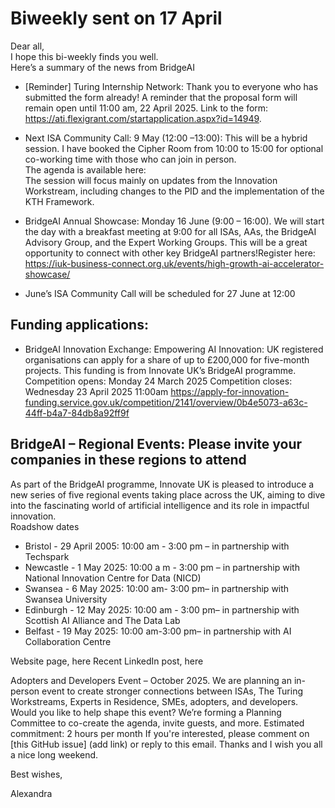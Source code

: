 # Biweekly sent on 17 April 
 
Dear all,   
I hope this bi-weekly finds you well.  
Here’s a summary of the news from BridgeAI 
 
* [Reminder] Turing Internship Network: Thank you to everyone who has submitted the form already! A reminder that the proposal form will remain open until 11:00 am, 22 April 2025. Link to the form: https://ati.flexigrant.com/startapplication.aspx?id=14949. 
* Next ISA Community Call: 9 May (12:00 –13:00): This will be a hybrid session. 
I have booked the Cipher Room from 10:00 to 15:00 for optional co-working time with those who can join in person.  
The agenda is available here:  
The session will focus mainly on updates from the Innovation Workstream, including changes to the PID and the implementation of the KTH Framework. 
  
* BridgeAI Annual Showcase: Monday 16 June (9:00 – 16:00). We will start the day with a breakfast meeting at 9:00 for all ISAs, AAs, the BridgeAI Advisory Group, and the Expert Working Groups. 
This will be a great opportunity to connect with other key BridgeAI partners!Register here: https://iuk-business-connect.org.uk/events/high-growth-ai-accelerator-showcase/ 
 
* June’s ISA Community Call will be scheduled for 27 June at 12:00 
 
## Funding applications:  
* BridgeAI Innovation Exchange: Empowering AI Innovation: UK registered organisations can apply for a share of up to £200,000 for five-month projects. This funding is from Innovate UK’s BridgeAI programme. 
Competition opens: Monday 24 March 2025 
Competition closes: Wednesday 23 April 2025 11:00am 
 https://apply-for-innovation-funding.service.gov.uk/competition/2141/overview/0b4e5073-a63c-44ff-b4a7-84db8a92ff9f 

## BridgeAI – Regional Events: Please invite your companies in these regions to attend 
As part of the BridgeAI programme, Innovate UK is pleased to introduce a new series of five regional events taking place across the UK, aiming to dive into the fascinating world of artificial intelligence and its role in impactful innovation.   
Roadshow dates  
* Bristol - 29 April 2005: 10:00 am - 3:00 pm – in partnership with Techspark 
* Newcastle - 1 May 2025: 10:00 a m - 3:00 pm – in partnership with National Innovation Centre for Data (NICD) 
* Swansea - 6 May 2025: 10:00 am- 3:00 pm– in partnership with Swansea University 
* Edinburgh  - 12 May 2025: 10:00 am - 3:00 pm– in partnership with Scottish AI Alliance and The Data Lab 
* Belfast - 19 May 2025: 10:00 am-3:00 pm– in partnership with AI Collaboration Centre 

Website page, here 
Recent LinkedIn post, here 

Adopters and Developers Event – October 2025. We are planning an in-person event to create stronger connections between ISAs, The Turing Workstreams, Experts in Residence, SMEs, adopters, and developers. 
Would you like to help shape this event? We’re forming a Planning Committee to co-create the agenda, invite guests, and more. 
Estimated commitment: 2 hours per month 
If you're interested, please comment on [this GitHub issue] (add link) or reply to this email. 
Thanks and I wish you all a nice long weekend.  

Best wishes, 

Alexandra 
